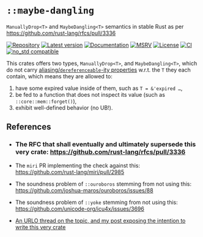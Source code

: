 # `::maybe-dangling`

`ManuallyDrop<T>` and `MaybeDangling<T>` semantics in stable Rust as per <https://github.com/rust-lang/rfcs/pull/3336>

[![Repository](https://img.shields.io/badge/repository-GitHub-brightgreen.svg)](
https://github.com/danielhenrymantilla/maybe-dangling.rs)
[![Latest version](https://img.shields.io/crates/v/maybe-dangling.svg)](
https://crates.io/crates/maybe-dangling)
[![Documentation](https://docs.rs/maybe-dangling/badge.svg)](
https://docs.rs/maybe-dangling)
[![MSRV](https://img.shields.io/badge/MSRV-1.65.0-white)](
https://gist.github.com/danielhenrymantilla/9b59de4db8e5f2467ed008b3c450527b)
[![License](https://img.shields.io/crates/l/maybe-dangling.svg)](
https://github.com/danielhenrymantilla/maybe-dangling.rs/blob/master/LICENSE-ZLIB)
[![CI](https://github.com/danielhenrymantilla/maybe-dangling.rs/workflows/CI/badge.svg)](
https://github.com/danielhenrymantilla/maybe-dangling.rs/actions)
[![no_std compatible](https://img.shields.io/badge/no__std-compatible-success.svg)](
https://github.com/rust-secure-code/safety-dance/)

<!-- Templated by `cargo-generate` using https://github.com/danielhenrymantilla/proc-macro-template -->

This crates offers two types, `ManuallyDrop<T>`, and `MaybeDangling<T>`, which do not carry
[aliasing/`dereferenceable`-ity properties](https://github.com/rust-lang/rfcs/pull/3336) w.r.t. the
`T` they each contain, which means they are allowed to:
 1. have some expired value inside of them, such as `T = &'expired …`,
 1. be fed to a function that does not inspect its value (such as `::core::mem::forget()`),
 1. exhibit well-defined behavior (no UB!).

## References

  - ### The RFC that shall eventually and ultimately supersede this very crate: <https://github.com/rust-lang/rfcs/pull/3336>

  - The `miri` PR implementing the check against this: <https://github.com/rust-lang/miri/pull/2985>

  - The soundness problem of `::ouroboros` stemming from not using this: <https://github.com/joshua-maros/ouroboros/issues/88>

  - The soundness problem of `::yoke` stemming from not using this: <https://github.com/unicode-org/icu4x/issues/3696>

  - [An URLO thread on the topic, and my post exposing the intention to write this very crate](https://users.rust-lang.org/t/unsafe-code-review-semi-owning-weak-rwlock-t-guard/95706/15?u=yandros)
